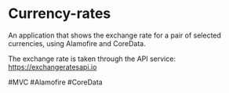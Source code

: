 # Currency-rates
An application that shows the exchange rate for a pair of selected currencies, using Alamofire and CoreData.

The exchange rate is taken through the API service:
https://exchangeratesapi.io

#MVC #Alamofire #CoreData 


